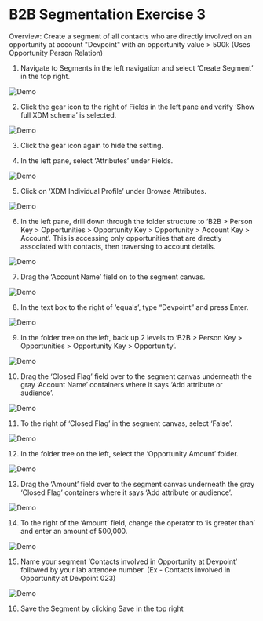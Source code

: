 **B2B Segmentation Exercise 3**
==========
Overview: Create a segment of all contacts who are directly involved on an opportunity at account "Devpoint" with an opportunity value > 500k  (Uses Opportunity Person Relation) 

1)	Navigate to Segments in the left navigation and select ‘Create Segment’ in the top right.
  
![Demo](./images/1_CreateSegmentButton.png)

2)	Click the gear icon to the right of Fields in the left pane and verify ‘Show full XDM schema’ is selected.
   
![Demo](./images/2_ShowFullXDM.png)

3)	Click the gear icon again to hide the setting.
  

4)	In the left pane, select ‘Attributes’ under Fields.
   
![Demo](./images/4_Click_Attrib.png)

5)	Click on ‘XDM Individual Profile’ under Browse Attributes. 
   
![Demo](./images/5_ClickIndivProfile.png)

6)	In the left pane, drill down through the folder structure to ‘B2B > Person Key > Opportunities > Opportunity Key > Opportunity > Account Key > Account’. This is accessing only opportunities that are directly associated with contacts, then traversing to account details. 
  
![Demo](./images/6_OpptyAcctName.png)
 
7)	Drag the ‘Account Name’ field on to the segment canvas.
  
![Demo](./images/7_dragacctname.png)
 
8)	In the text box to the right of ‘equals’, type “Devpoint” and press Enter.
  
![Demo](./images/8_acctname.png)
 
9)	In the folder tree on the left, back up 2 levels to ‘B2B > Person Key > Opportunities > Opportunity Key > Opportunity’.
  
![Demo](./images/9_opptyinfo.png)
 
10)	Drag the ‘Closed Flag’ field over to the segment canvas underneath the gray ‘Account Name’ containers where it says ‘Add attribute or audience’. 
  
![Demo](./images/10_dragclosedflag.png)

11)	To the right of ‘Closed Flag’ in the segment canvas, select ‘False’.
  
![Demo](./images/11_closedflagfalse.png)
 
12)	In the folder tree on the left, select the ‘Opportunity Amount’ folder. 
  
![Demo](./images/12_opptyamt.png)
 
13)	Drag the ‘Amount’ field over to the segment canvas underneath the gray ‘Closed Flag’ containers where it says ‘Add attribute or audience’.
  
![Demo](./images/13_dragamt.png)
 
14)	To the right of the ‘Amount’ field, change the operator to ‘is greater than’ and enter an amount of  500,000.
  
![Demo](./images/14_amt.png)
 
15)	Name your segment ‘Contacts involved in Opportunity at Devpoint’ followed by your lab attendee number. (Ex - Contacts involved in Opportunity at Devpoint 023)
  
![Demo](./images/15_nameit.png)
 
16)	Save the Segment by clicking Save in the top right
  
 

